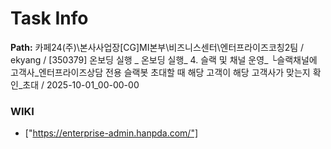 # Task Info

**Path:** 카페24(주)\본사사업장\[CG]MI본부\비즈니스센터\엔터프라이즈코칭2팀 / ekyang / [350379] 온보딩 실행 _ 온보딩 실행_ 4. 슬랙 및 채널 운영_ └슬랙채널에 고객사_엔터프라이즈상담 전용 슬랙봇 초대할 때 해당 고객이 해당 고객사가 맞는지 확인_초대 / 2025-10-01_00-00-00

### WIKI
- ["https://enterprise-admin.hanpda.com/"]

